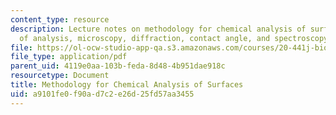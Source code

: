 ```yaml
---
content_type: resource
description: Lecture notes on methodology for chemical analysis of surfaces, objectives
  of analysis, microscopy, diffraction, contact angle, and spectroscopy.
file: https://ol-ocw-studio-app-qa.s3.amazonaws.com/courses/20-441j-biomaterials-tissue-interactions-fall-2009/a9101fe0f90ad7c2e26d25fd57aa3455_MIT20_441JF09_read08_spec2.pdf
file_type: application/pdf
parent_uid: 4119e0aa-103b-feda-8d48-4b951dae918c
resourcetype: Document
title: Methodology for Chemical Analysis of Surfaces
uid: a9101fe0-f90a-d7c2-e26d-25fd57aa3455
---
```


